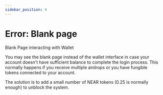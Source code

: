 ```yaml
---
sidebar_position: 4
---
```


# Error: Blank page

Blank Page interacting with Wallet

You may see the blank page instead of the wallet interface in case your account doesn't have sufficient balance to complete the login process. This normally happens if you receive multiple airdrops or you have fungible tokens connected to your account.


The solution is to add a small number of NEAR tokens (0.25 is normally enough) to unblock the system.
